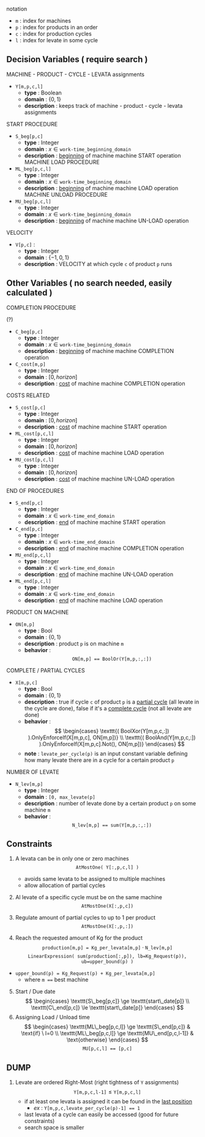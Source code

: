 notation

- $\texttt{m}$ : index for machines
- $\texttt{p}$ : index for products in an order
- $\texttt{c}$ : index for production cycles
- $\texttt{l}$ : index for levate in some cycle

Decision Variables ( require search )
---

MACHINE - PRODUCT - CYCLE - LEVATA assignments 
- $\texttt{Y[m,p,c,l]}$
	- **type** : Boolean
	- **domain** : $\{0,1\}$
	- **description** : keeps track of machine - product - cycle - levata assignments

START PROCEDURE
- $\texttt{S\_beg[p,c]}$
	- **type** : Integer
	- **domain** : $x \in \texttt{work-time\_beginning\_domain}$
	- **description** : <u>beginning</u> of machine machine START operation
MACHINE LOAD PROCEDURE
- $\texttt{ML\_beg[p,c,l]}$
	- **type** : Integer
	- **domain** : $x \in \texttt{work-time\_beginning\_domain}$
	- **description** : <u>beginning</u> of machine machine LOAD operation
MACHINE UNLOAD PROCEDURE
- $\texttt{MU\_beg[p,c,l]}$
	- **type** : Integer
	- **domain** : $x \in \texttt{work-time\_beginning\_domain}$
	- **description** : <u>beginning</u> of machine machine UN-LOAD operation

VELOCITY
- $\texttt{V[p,c]}$ :
	- **type** : Integer
	- **domain** : $\{-1, 0, 1\}$
	- **description** : VELOCITY at which cycle $\texttt{c}$ of product $\texttt{p}$ runs




Other Variables ( no search needed, easily calculated )
---

COMPLETION PROCEDURE

(?)
- $\texttt{C\_beg[p,c]}$
	- **type** : Integer
	- **domain** : $x \in \texttt{work-time\_beginning\_domain}$
	- **description** : <u>beginning</u> of machine machine COMPLETION operation
- $\texttt{C\_cost[m,p]}$
	- **type** : Integer
	- **domain** : $[0, horizon]$
	- **description** : <u>cost</u> of machine machine COMPLETION operation


COSTS RELATED
- $\texttt{S\_cost[p,c]}$
	- **type** : Integer
	- **domain** : $[0, horizon]$
	- **description** : <u>cost</u> of machine machine START operation
- $\texttt{ML\_cost[p,c,l]}$
	- **type** : Integer
	- **domain** : $[0, horizon]$
	- **description** : <u>cost</u> of machine machine LOAD operation
- $\texttt{MU\_cost[p,c,l]}$
	- **type** : Integer
	- **domain** : $[0, horizon]$
	- **description** : <u>cost</u> of machine machine UN-LOAD operation 

END OF PROCEDURES
- $\texttt{S\_end[p,c]}$
	- **type** : Integer
	- **domain** : $x \in \texttt{work-time\_end\_domain}$
	- **description** : <u>end</u> of machine machine START operation
- $\texttt{C\_end[p,c]}$
	- **type** : Integer
	- **domain** : $x \in \texttt{work-time\_end\_domain}$
	- **description** : <u>end</u> of machine machine COMPLETION operation
- $\texttt{MU\_end[p,c,l]}$
	- **type** : Integer
	- **domain** : $x \in \texttt{work-time\_end\_domain}$
	- **description** : <u>end</u> of machine machine UN-LOAD operation
- $\texttt{ML\_end[p,c,l]}$
	- **type** : Integer
	- **domain** : $x \in \texttt{work-time\_end\_domain}$
	- **description** : <u>end</u> of machine machine LOAD operation


PRODUCT ON MACHINE
- $\texttt{ON[m,p]}$
	- **type** : Bool
	- **domain** : $\{0,1\}$
	- **description** : product $\texttt{p}$ is on machine $\texttt{m}$
	- **behavior** :  $$\texttt{ON[m,p] == BoolOr(Y[m,p,:,:])}$$

COMPLETE / PARTIAL CYCLES
- $\texttt{X[m,p,c]}$
	- **type** : Bool
	- **domain** : $\{0,1\}$
	- **description** : true if cycle $\texttt{c}$ of product $\texttt{p}$ is a <u>partial cycle</u> (all levate in the cycle are done), false if it's a <u>complete cycle</u> (not all levate are done)
	- **behavior** : $$
	 \begin{cases}
	  \texttt{( BoolXor(Y[m,p,c,:]) ).OnlyEnforceIf(X[m,p,c], ON[m,p])} \\ 
	  \texttt{( BoolAnd(Y[m,p,c,:]) ).OnlyEnforceIf(X[m,p,c].Not(), ON[m,p])}
	  \end{cases}
	  $$
	- **note** : $\texttt{levate\_per\_cycle(p)}$ is an input constant variable defining how many levate there are in a cycle for a certain product $\texttt{p}$


NUMBER OF LEVATE
- $\texttt{N\_lev[m,p]}$
	- **type** : Integer
	- **domain** : $\texttt{[0, max\_levate(p]}$
	- **description** : number of levate done by a certain product $\texttt{p}$ on some machine $\texttt{m}$
	- **behavior** : $$\texttt{N\_lev[m,p] == sum(Y[m,p,:,:])}$$

Constraints
---

1. A levata can be in only one or zero machines  $$\texttt{AtMostOne( Y[:,p,c,l] )}$$
	- avoids same levata to be assigned to multiple machines
	- allow allocation of partial cycles


2. Al levate of a specific cycle must be on the same machine  $$
  \texttt{AtMostOne(X[:,p,c])}
  $$
3. Regulate amount of partial cycles to up to $1$ per product $$\texttt{AtMostOne(X[:,p,:])}$$
4. Reach the requested amount of Kg for the product$$
   \texttt{production[m,p] = Kg\_per\_levata[m,p]} \cdot \texttt{N\_lev[m,p]}
   $$
$$
   \texttt{LinearExpression( sum(production[:,p]), lb=Kg\_Request(p)), ub=upper\_bound(p) )}
   $$
- $\texttt{upper\_bound(p) = Kg\_Request(p) + Kg\_per\_levata[m,p]}$
	- where $\texttt{m ==}$ best machine


5. Start / Due date$$
   \begin{cases}
   \texttt{S\_beg[p,c]} \ge \texttt{start\_date[p]} \\
   \texttt{C\_end[p,c]} \le \texttt{start\_date[p]}
   \end{cases}
   $$
6. Assigning Load / Unload time 
   $$
   \begin{cases}
   \texttt{ML\_beg[p,c,l]} \ge \texttt{S\_end[p,c]} & \text{if} \  l=0 \\
   \texttt{ML\_beg[p,c,l]} \ge  \texttt{MU\_end[p,c,l-1]} & \text{otherwise}
   \end{cases}
   $$
    $$
   \texttt{MU[p,c,l] == [p,c]}
   $$
   


DUMP
---

1. Levate are ordered Right-Most (right tightness of $\texttt{Y}$ assignments)$$\texttt{Y[m,p,c,l-1]} \le \texttt{Y[m,p,c,l]} $$
	- if at least one levata is assigned it can be found in the <u>last position</u>
		- $ex$ : $\texttt{Y[m,p,c,levate\_per\_cycle(p)-1] == 1}$
	- last levata of a cycle can easily be accessed (good for future constraints)
	-  search space is smaller  
